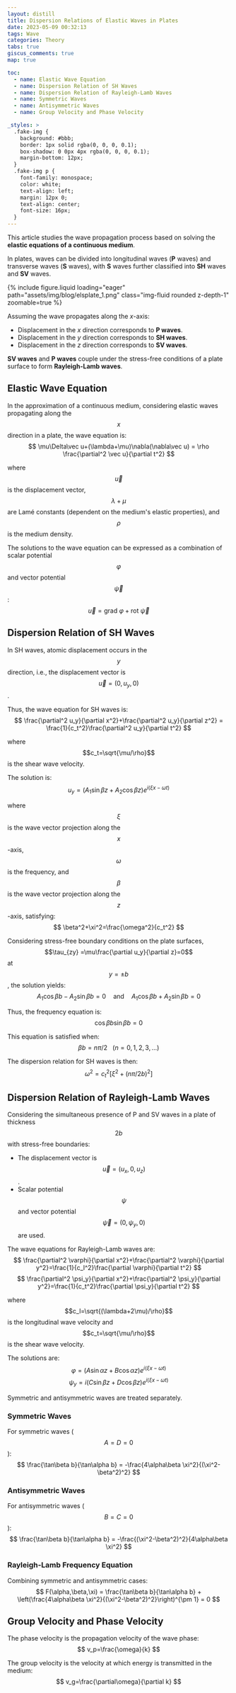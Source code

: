 ```yaml
---
layout: distill
title: Dispersion Relations of Elastic Waves in Plates
date: 2023-05-09 00:32:13
tags: Wave
categories: Theory
tabs: true
giscus_comments: true
map: true

toc:
  - name: Elastic Wave Equation
  - name: Dispersion Relation of SH Waves
  - name: Dispersion Relation of Rayleigh-Lamb Waves
  - name: Symmetric Waves
  - name: Antisymmetric Waves
  - name: Group Velocity and Phase Velocity

_styles: >
  .fake-img {
    background: #bbb;
    border: 1px solid rgba(0, 0, 0, 0.1);
    box-shadow: 0 0px 4px rgba(0, 0, 0, 0.1);
    margin-bottom: 12px;
  }
  .fake-img p {
    font-family: monospace;
    color: white;
    text-align: left;
    margin: 12px 0;
    text-align: center;
    font-size: 16px;
  }
---
```


This article studies the wave propagation process based on solving the **elastic equations of a continuous medium**.

In plates, waves can be divided into longitudinal waves (**P** waves) and transverse waves (**S** waves), with **S** waves further classified into **SH** waves and **SV** waves.

<div class="row">
    <div class="col-md-6 text-center">
        {% include figure.liquid loading="eager" path="assets/img/blog/elsplate_1.png" class="img-fluid rounded z-depth-1" zoomable=true %}
    </div>
</div>

Assuming the wave propagates along the $x$-axis:
- Displacement in the $x$ direction corresponds to **P waves**.
- Displacement in the $y$ direction corresponds to **SH waves**.
- Displacement in the $z$ direction corresponds to **SV waves**.

**SV waves** and **P waves** couple under the stress-free conditions of a plate surface to form **Rayleigh-Lamb waves**.

## Elastic Wave Equation

In the approximation of a continuous medium, considering elastic waves propagating along the $$x$$ direction in a plate, the wave equation is:
$$
\mu\Delta\vec u+(\lambda+\mu)\nabla(\nabla\vec u) = \rho \frac{\partial^2 \vec u}{\partial t^2}
$$

where $$\vec u$$ is the displacement vector, $$\lambda + \mu$$ are Lamé constants (dependent on the medium's elastic properties), and $$\rho$$ is the medium density.

The solutions to the wave equation can be expressed as a combination of scalar potential $$\varphi$$ and vector potential $$\vec\psi$$:
$$
\vec u =\text{grad }\varphi + \text{rot }\vec\psi
$$

## Dispersion Relation of SH Waves

In SH waves, atomic displacement occurs in the $$y$$ direction, i.e., the displacement vector is $$\vec u = (0,u_y,0)$$.

Thus, the wave equation for SH waves is:
$$
\frac{\partial^2 u_y}{\partial x^2}+\frac{\partial^2 u_y}{\partial z^2} = \frac{1}{c_t^2}\frac{\partial^2 u_y}{\partial t^2}
$$

where $$c_t=\sqrt{\mu/\rho}$$ is the shear wave velocity.

The solution is:
$$
u_y=(A_1\sin\beta z + A_2\cos\beta z)e^{i(\xi x-\omega t)}$$

where $$\xi$$ is the wave vector projection along the $$x$$-axis, $$\omega$$ is the frequency, and $$\beta$$ is the wave vector projection along the $$z$$-axis, satisfying:
$$
\beta^2+\xi^2=\frac{\omega^2}{c_t^2}
$$

Considering stress-free boundary conditions on the plate surfaces, $$\tau_{zy} =\mu\frac{\partial u_y}{\partial z}=0$$ at $$y=\pm b$$, the solution yields:
$$
A_1\cos\beta b-A_2\sin\beta b =0 \quad \text{and} \quad A_1\cos\beta b+A_2\sin\beta b =0
$$

Thus, the frequency equation is:
$$
\cos\beta b\sin \beta b=0
$$

This equation is satisfied when:
$$
\beta b = n\pi/2~~~(n=0,1,2,3,...)
$$

The dispersion relation for SH waves is then:
$$
\omega^2=c_t^2\left[\xi^2+\left(n\pi/2b\right)^2\right]
$$

## Dispersion Relation of Rayleigh-Lamb Waves

Considering the simultaneous presence of P and SV waves in a plate of thickness $$2b$$ with stress-free boundaries:
- The displacement vector is $$\vec u = (u_x,0,u_z)$$.
- Scalar potential $$\psi$$ and vector potential $$\vec\psi=(0,\psi_y,0)$$ are used.

The wave equations for Rayleigh-Lamb waves are:
$$
\frac{\partial^2 \varphi}{\partial x^2}+\frac{\partial^2 \varphi}{\partial y^2}=\frac{1}{c_l^2}\frac{\partial \varphi}{\partial t^2}
$$
$$
\frac{\partial^2 \psi_y}{\partial x^2}+\frac{\partial^2 \psi_y}{\partial y^2}=\frac{1}{c_t^2}\frac{\partial \psi_y}{\partial t^2}
$$

where $$c_l=\sqrt{(\lambda+2\mu)/\rho}$$ is the longitudinal wave velocity and $$c_t=\sqrt{\mu/\rho}$$ is the shear wave velocity.

The solutions are:
$$
\varphi=(A\sin\alpha z+B\cos\alpha z)e^{i(\xi x-\omega t)}
$$
$$
\psi_y=i(C\sin\beta z+ D\cos\beta z)e^{i(\xi x-\omega t)}
$$

Symmetric and antisymmetric waves are treated separately.

### Symmetric Waves

For symmetric waves ($$A=D=0$$):
$$
\frac{\tan\beta b}{\tan\alpha b} = -\frac{4\alpha\beta \xi^2}{(\xi^2-\beta^2)^2}
$$

### Antisymmetric Waves

For antisymmetric waves ($$B=C=0$$):
$$
\frac{\tan\beta b}{\tan\alpha b} = -\frac{(\xi^2-\beta^2)^2}{4\alpha\beta \xi^2}
$$

### Rayleigh-Lamb Frequency Equation

Combining symmetric and antisymmetric cases:
$$
F(\alpha,\beta,\xi) = \frac{\tan\beta b}{\tan\alpha b} + \left(\frac{4\alpha\beta \xi^2}{(\xi^2-\beta^2)^2}\right)^{\pm 1} = 0
$$

## Group Velocity and Phase Velocity

The phase velocity is the propagation velocity of the wave phase:
$$
v_p=\frac{\omega}{k}
$$

The group velocity is the velocity at which energy is transmitted in the medium:
$$
v_g=\frac{\partial\omega}{\partial k}
$$
